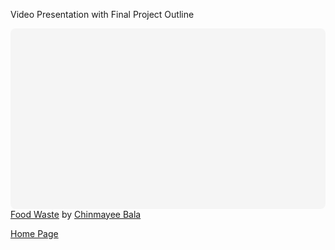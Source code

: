 Video Presentation with Final Project Outline
<div class="canva-embed" data-design-id="DADzXaSlGQQ" data-height-ratio="0.5625" style="padding:56.2500% 5px 5px 5px;background:rgba(0,0,0,0.03);border-radius:8px;"></div><script async src="https:&#x2F;&#x2F;sdk.canva.com&#x2F;v1&#x2F;embed.js"></script><a href="https:&#x2F;&#x2F;www.canva.com&#x2F;design&#x2F;DADzXaSlGQQ&#x2F;view?utm_content=DADzXaSlGQQ&amp;utm_campaign=designshare&amp;utm_medium=embeds&amp;utm_source=link" target="_blank" rel="noopener">Food Waste</a> by <a href="https:&#x2F;&#x2F;www.canva.com&#x2F;ChinmayeeBala?utm_campaign=designshare&amp;utm_medium=embeds&amp;utm_source=link" target="_blank" rel="noopener">Chinmayee Bala</a>

[Home Page](README.md)
